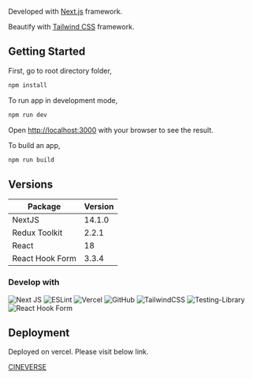 Developed with [Next.js](https://nextjs.org/) framework.

Beautify with [Tailwind CSS](https://tailwindcss.com/) framework.

## Getting Started

First, go to root directory folder,

```bash
npm install
```

To run app in development mode,

```bash
npm run dev
```

Open [http://localhost:3000](http://localhost:3000) with your browser to see the result.

To build an app,

```bash
npm run build
```

## Versions

| Package         | Version |
| --------------- | ------- |
| NextJS          | 14.1.0  |
| Redux Toolkit   | 2.2.1   |
| React           | 18      |
| React Hook Form | 3.3.4   |

### Develop with

![Next JS](https://img.shields.io/badge/Next-black?style=for-the-badge&logo=next.js&logoColor=white)
![ESLint](https://img.shields.io/badge/ESLint-4B3263?style=for-the-badge&logo=eslint&logoColor=white)
![Vercel](https://img.shields.io/badge/vercel-%23000000.svg?style=for-the-badge&logo=vercel&logoColor=white)
![GitHub](https://img.shields.io/badge/github-%23121011.svg?style=for-the-badge&logo=github&logoColor=white)
![TailwindCSS](https://img.shields.io/badge/tailwindcss-%2338B2AC.svg?style=for-the-badge&logo=tailwind-css&logoColor=white)
![Testing-Library](https://img.shields.io/badge/-TestingLibrary-%23E33332?style=for-the-badge&logo=testing-library&logoColor=white)
![React Hook Form](https://img.shields.io/badge/React%20Hook%20Form-%23EC5990.svg?style=for-the-badge&logo=reacthookform&logoColor=white)

## Deployment

Deployed on vercel. Please visit below link.

[CINEVERSE](https://cineverse-rose.vercel.app/)
